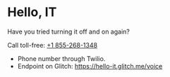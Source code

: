 # Hello, IT

Have you tried turning it off and on again?

Call toll-free: <a href="tel:+1855-268-1348">+1 855-268-1348</a>

* Phone number through Twilio.
* Endpoint on Glitch: https://hello-it.glitch.me/voice
